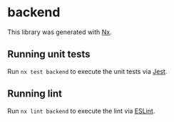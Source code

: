 # backend

This library was generated with [Nx](https://nx.dev).

## Running unit tests

Run `nx test backend` to execute the unit tests via [Jest](https://jestjs.io).

## Running lint

Run `nx lint backend` to execute the lint via [ESLint](https://eslint.org/).
